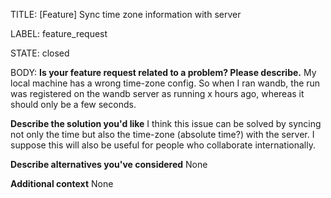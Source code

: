 TITLE:
[Feature] Sync time zone information with server

LABEL:
feature_request

STATE:
closed

BODY:
**Is your feature request related to a problem? Please describe.**
My local machine has a wrong time-zone config. So when I ran wandb, the run was registered on the wandb server as running x hours ago, whereas it should only be a few seconds. 

**Describe the solution you'd like**
I think this issue can be solved by syncing not only the time but also the time-zone (absolute time?) with the server. I suppose this will also be useful for people who collaborate internationally. 

**Describe alternatives you've considered**
None

**Additional context**
None

